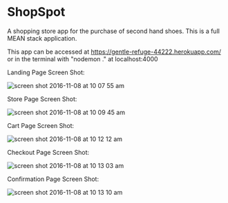 # ShopSpot
A shopping store app for the purchase of second hand shoes. This is a full MEAN stack application.

This app can be accessed at https://gentle-refuge-44222.herokuapp.com/ or in the terminal with "nodemon ." at localhost:4000


Landing Page Screen Shot:

![screen shot 2016-11-08 at 10 07 55 am](https://cloud.githubusercontent.com/assets/21043184/20111158/0fd977f2-a59c-11e6-9606-b6ba68af1398.png)

Store Page Screen Shot:

![screen shot 2016-11-08 at 10 09 45 am](https://cloud.githubusercontent.com/assets/21043184/20111181/2b28ffa0-a59c-11e6-8948-580759613296.png)

Cart Page Screen Shot: 

![screen shot 2016-11-08 at 10 12 12 am](https://cloud.githubusercontent.com/assets/21043184/20111206/4f37ab94-a59c-11e6-90b1-af9bca95ff86.png)

Checkout Page Screen Shot:

![screen shot 2016-11-08 at 10 13 03 am](https://cloud.githubusercontent.com/assets/21043184/20111242/7a5f0038-a59c-11e6-90f2-0d8c7874fbd0.png)

Confirmation Page Screen Shot: 

![screen shot 2016-11-08 at 10 13 10 am](https://cloud.githubusercontent.com/assets/21043184/20111292/a5199cd4-a59c-11e6-8b2d-3a1c798f805b.png)
